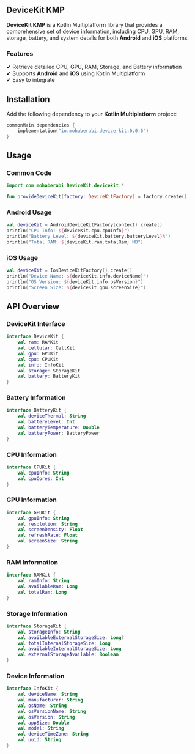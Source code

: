 ## DeviceKit KMP

**DeviceKit KMP** is a Kotlin Multiplatform library that provides a comprehensive set of device
information, including CPU, GPU, RAM, storage, battery, and system details for both **Android** and
**iOS** platforms.

### Features

✔ Retrieve detailed CPU, GPU, RAM, Storage, and Battery information  
✔ Supports **Android** and **iOS** using Kotlin Multiplatform  
✔ Easy to integrate

## Installation

Add the following dependency to your **Kotlin Multiplatform** project:

```kotlin
commonMain.dependencies {
    implementation("io.mohaberabi:device-kit:0.0.6")
}
```

## Usage

### Common Code

```kotlin
import com.mohaberabi.DeviceKit.devicekit.*

fun provideDeviceKit(factory: DeviceKitFactory) = factory.create()
```

### Android Usage

```kotlin
val deviceKit = AndroidDeviceKitFactory(context).create()
println("CPU Info: ${deviceKit.cpu.cpuInfo}")
println("Battery Level: ${deviceKit.battery.batteryLevel}%")
println("Total RAM: ${deviceKit.ram.totalRam} MB")
```

### iOS Usage

```kotlin
val deviceKit = IosDeviceKitFactory().create()
println("Device Name: ${deviceKit.info.deviceName}")
println("OS Version: ${deviceKit.info.osVersion}")
println("Screen Size: ${deviceKit.gpu.screenSize}")
```

## API Overview

### **DeviceKit Interface**

```kotlin
interface DeviceKit {
    val ram: RAMKit
    val cellular: CellKit
    val gpu: GPUKit
    val cpu: CPUKit
    val info: InfoKit
    val storage: StorageKit
    val battery: BatteryKit
}
```

### **Battery Information**

```kotlin
interface BatteryKit {
    val deviceThermal: String
    val batteryLevel: Int
    val batteryTemperature: Double
    val batteryPower: BatteryPower
}
```

### **CPU Information**

```kotlin
interface CPUKit {
    val cpuInfo: String
    val cpuCores: Int
}
```

### **GPU Information**

```kotlin
interface GPUKit {
    val gpuInfo: String
    val resolution: String
    val screenDensity: Float
    val refreshRate: Float
    val screenSize: String
}
```

### **RAM Information**

```kotlin
interface RAMKit {
    val ramInfo: String
    val availableRam: Long
    val totalRam: Long
}
```

### **Storage Information**

```kotlin
interface StorageKit {
    val storageInfo: String
    val availableExternalStorageSize: Long?
    val totalInternalStorageSize: Long
    val availableInternalStorageSize: Long
    val externalStorageAvailable: Boolean
}
```

### **Device Information**

```kotlin
interface InfoKit {
    val deviceName: String
    val manufacturer: String
    val osName: String
    val osVersionName: String
    val osVersion: String
    val appSize: Double
    val model: String
    val deviceTimeZone: String
    val uuid: String
}
```


